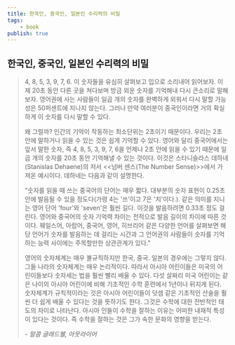 ```yaml
---
title: 한국인, 중국인, 일본인 수리력의 비밀
tags:
    - book
publish: true
---
```

## 한국인, 중국인, 일본인 수리력의 비밀

> 4, 8, 5, 3, 9, 7, 6. 이 숫자들을 유심히 살펴보고 입으로 소리내어 읽어보자. 이제 20초 동안 다른 곳을 쳐다보며 방금 외운 숫자를 기억해내 다시 큰소리로 말해보자. 영어권에 사는 사람들이 일곱 개의 숫자를 완벽하게 외워서 다시 말할 가능성은 50퍼센트에 지나지 않는다. 그러나 만약 여러분이 중국인이라면 거의 확실하게 이 숫자를 다시 말할 수 있다.
>
> 왜 그럴까? 인간의 기억이 작동하는 최소단위는 2초이기 때문이다. 우리는 2초 안에 말하거나 읽을 수 있는 것은 쉽게 기억할 수 있다. 영어와 달리 중국어에서는 앞서 말한 숫자, 즉 4, 8, 5, 3, 9, 7, 6을 언제나 2초 안에 읽을 수 있기 때문에 일곱 개의 숫자를 20초 동안 기억해낼 수 있는 것이다. 이것은 스타니슬라스 데하네(Stanislas Dehaene)의 저서 <<넘버 센스(The Number Sense)>>에서 가져온 예시이다. 데하네는 다음과 같이 설명한다.
>
> "숫자를 읽을 때 쓰는 중국어의 단어는 매우 짧다. 대부분의 숫자 표현이 0.25초 안에 발음될 수 있을 정도다(가령 4는 '쓰'이고 7은 '치'이다.). 같은 의미를 지니는 영어 단어 'four'와 'seven'은 훨씬 길다. 이것을 발음하려면 0.33초 정도 걸린다. 영어와 중국어의 숫자 기억력 차이는 전적으로 발음 길이의 차이에 따른 것이다. 웨일스어, 아랍어, 중국어, 영어, 히브리어 같은 다양한 언어를 살펴보면 해당 언어가 숫자를 발음하는 데 걸리는 시간과 그 언어권의 사람들이 숫자를 기억하는 능력 사이에는 주목할만한 상관관계가 있다."
>
> 영어의 숫자체계는 매우 불규칙하지만 한국, 중국. 일본의 경우에는 그렇지 않다. 그들 나라의 숫자체계는 매우 논리적이다. 따라서 아시아 어린이들은 미국의 어린이들보다 숫자세는 법을 훨씬 빨리 배울 수 있다. 다섯 살짜리 미국 어린이는 같은 나이의 아시아 어린이에 비해 기초적인 수학 훈련에서 1년이나 뒤지게 된다. 숫자체계가 규칙적이라는 것은 아시아 어린이들이 덧셈 같은 기초적인 산술을 훨씬 더 쉽게 배울 수 있다는 것을 뜻하기도 한다. 그것은 수학에 대한 전반적인 태도의 차이로 나타난다. 아시아 인들이 수학을 잘하는 이유는 어떠한 내재적 특성이 있다는 것이다. 즉 수학을 잘하는 것은 그가 속한 문화의 영향을 받는다.
> 
> \- *말콤 글래드웰, 아웃라이어*
